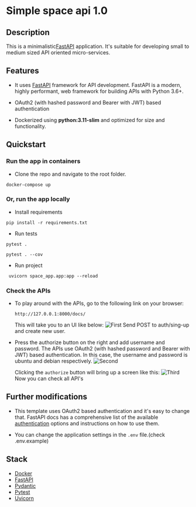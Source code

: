 # Simple space api 1.0

## Description

This is a minimalistic[FastAPI][fastapi] application.
It's suitable for developing small to medium sized API oriented micro-services.

## Features

* It uses [FastAPI][fastapi] framework for API development. FastAPI is a modern, highly
performant, web framework for building APIs with Python 3.6+.

* OAuth2 (with hashed password and Bearer with JWT) based authentication

* Dockerized using **python:3.11-slim** and optimized for size and
functionality.

## Quickstart

### Run the app in containers

- Clone the repo and navigate to the root folder.
```shell
docker-compose up
```

### Or, run the app locally
- Install requirements
```shell
pip install -r requirements.txt
```
- Run tests
```shell
pytest .
```
```shell
pytest . --cov
```
- Run project
```shell
 uvicorn space_app.app:app --reload   
```

### Check the APIs

* To play around with the APIs, go to the following link on your browser:

    ```
    http://127.0.0.1:8000/docs/
    ```
  This will take you to an UI like below:
  ![First][screenshot_1]
  Send POST to auth/sing-up and create new user.

 
* Press the authorize button on the right and add username and password. The APIs use OAuth2 (with hashed password and Bearer with JWT) based authentication. In this case, the username and password is ubuntu and debian respectively.
  ![Second][screenshot_2]
  
  Clicking the `authorize` button will bring up a screen like this:
  ![Third][screenshot_3]
  Now you can check all API's


## Further modifications


* This template uses OAuth2 based authentication and it's easy to change that. FastAPI
docs has a comprehensive list of the available [authentication][fastapi_security]
options and instructions on how to use them.

* You can change the application settings  in the `.env` file.(check .env.example)

## Stack


* [Docker][docker]
* [FastAPI][fastapi]
* [Pydantic](https://pydantic-docs.helpmanual.io/)
* [Pytest](https://docs.pytest.org/en/latest/)
* [Uvicorn][uvicorn]
  


[fastapi]: https://fastapi.tiangolo.com/
[fastapi_security]: https://fastapi.tiangolo.com/tutorial/security/
[docker]: https://www.docker.com/
[uvicorn]: https://uvicorn.org/
[screenshot_1]: https://user-images.githubusercontent.com/108652145/216345396-1e2a78b8-27a4-4f34-b7c1-9a7256f447dd.png
[screenshot_2]: https://user-images.githubusercontent.com/108652145/216350326-e4e4b87d-d523-4ac5-913f-2b5c51268735.png
[screenshot_3]: https://user-images.githubusercontent.com/108652145/216535222-8b0f56a8-6d17-49a2-a998-51a953a275b1.png